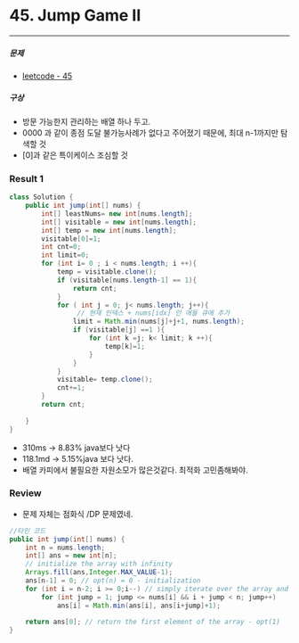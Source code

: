 # 45. Jump Game II
---
##### 문제
- [leetcode - 45](https://leetcode.com/problems/jump-game-ii/)

##### 구상
- 방문 가능한지 관리하는 배열 하나 두고.
- 0000 과 같이 종점 도달 불가능사례가 없다고 주어졌기 때문에, 최대 n-1까지만 탐색할 것
-  [0]과 같은 특이케이스 조심할 것

### Result 1

```java
class Solution {
    public int jump(int[] nums) {
        int[] leastNums= new int[nums.length];
        int[] visitable = new int[nums.length];
        int[] temp = new int[nums.length];
        visitable[0]=1;
        int cnt=0;
        int limit=0;
        for (int i= 0 ; i < nums.length; i ++){
            temp = visitable.clone();
            if (visitable[nums.length-1] == 1){
                return cnt;
            }
            for ( int j = 0; j< nums.length; j++){
                 // 현재 인덱스 + nums[idx] 인 애들 큐에 추가
                limit = Math.min(nums[j]+j+1, nums.length);
                if (visitable[j] ==1 ){
                    for (int k =j; k< limit; k ++){
                        temp[k]=1;
                    }
                }
            }
            visitable= temp.clone();
            cnt+=1;
        }
        return cnt;
        
    }
}
```
- 310ms -> 8.83% java보다 낫다
- 118.1md -> 5.15%java 보다 낫다.
- 배열 카피에서 불필요한 자원소모가 많은것같다. 최적화 고민좀해봐야.

### Review
- 문제 자체는 점화식 /DP 문제였네.

```java
//타인 코드
public int jump(int[] nums) {
	int n = nums.length;
	int[] ans = new int[n];
	// initialize the array with infinity
	Arrays.fill(ans,Integer.MAX_VALUE-1);
	ans[n-1] = 0; // opt(n) = 0 - initialization
	for (int i = n-2; i >= 0;i--) // simply iterate over the array and set the minimum at every index
		for (int jump = 1; jump <= nums[i] && i + jump < n; jump++)
			ans[i] = Math.min(ans[i], ans[i+jump]+1);
			
	return ans[0]; // return the first element of the array - opt(1)
}
```